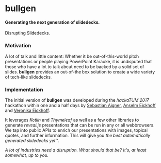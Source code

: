 # bullgen
#### Generating the next generation of slidedecks.
Disrupting Slidedecks.

### Motivation
A lot of talk and little content: Whether it be out-of-this-world pitch presentations or people playing PowerPoint Karaoke, it is undisputed that those who have a lot to talk about need to be backed by a solid set of slides. **bullgen** provides an out-of-the box solution to create a wide variety of tech-like slidedecks.

### Implementation
The initial version of **bullgen** was developed during the _hackaTUM 2017_ hackathon within one and a half days by [Sebastian Aigner](https://github.com/SebastianAigner), [Anselm Eickhoff](https://github.com/aeickhoff) and [Veronika Eickhoff](https://github.com/VeronikaEickhoff).

It leverages _Kotlin_ and _Thymeleaf_ as well as a few other libraries to generate _reveal.js_ presentations that can be run in any or all webbrowsers. We tap into public APIs to enrich our presentations with images, topical quotes, and further information. This will give you _the best automatically generated slidedecks yet™️._

_A lot of industries need a disruption. What should that be? It's, at least somewhat, up to you._
